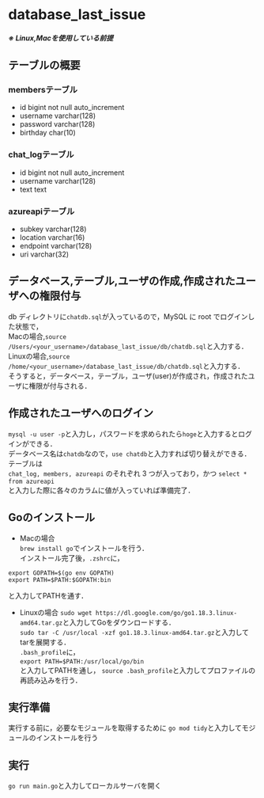 # database_last_issue

##### ※ Linux,Macを使用している前提  

## テーブルの概要

### membersテーブル
- id bigint not null auto_increment
- username varchar(128)
- password varchar(128)
- birthday char(10)


### chat_logテーブル
- id bigint not null auto_increment
- username varchar(128)
- text text


### azureapiテーブル
- subkey varchar(128)
- location varchar(16)
- endpoint varchar(128)
- uri varchar(32)

## データベース,テーブル,ユーザの作成,作成されたユーザへの権限付与

db ディレクトリに`chatdb.sql`が入っているので，MySQL に root でログインした状態で，  
Macの場合,`source /Users/<your_username>/database_last_issue/db/chatdb.sql`と入力する．  
Linuxの場合,`source /home/<your_username>/database_last_issue/db/chatdb.sql`と入力する．  
そうすると，データベース，テーブル，ユーザ(user)が作成され，作成されたユーザに権限が付与される．  

## 作成されたユーザへのログイン

`mysql -u user -p`と入力し，パスワードを求められたら`hoge`と入力するとログインができる．  
データベース名は`chatdb`なので，`use chatdb`と入力すれば切り替えができる．テーブルは  
`chat_log, members, azureapi` のそれぞれ 3 つが入っており，かつ `select * from azureapi`  
と入力した際に各々のカラムに値が入っていれば準備完了．  

## Goのインストール
- Macの場合  
`brew install go`でインストールを行う．    
インストール完了後，`.zshrc`に，  
```
export GOPATH=$(go env GOPATH)
export PATH=$PATH:$GOPATH:bin
```
と入力してPATHを通す．  

- Linuxの場合
`sudo wget https://dl.google.com/go/go1.18.3.linux-amd64.tar.gz`と入力してGoをダウンロードする．  
`sudo tar -C /usr/local -xzf go1.18.3.linux-amd64.tar.gz`と入力してtarを展開する．  
`.bash_profile`に，  
`export PATH=$PATH:/usr/local/go/bin`  
と入力してPATHを通し，
`source .bash_profile`と入力してプロファイルの再読み込みを行う．　　


## 実行準備

実行する前に，必要なモジュールを取得するために
`go mod tidy`と入力してモジュールのインストールを行う

## 実行

`go run main.go`と入力してローカルサーバを開く
